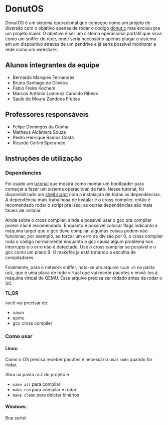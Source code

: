 # DonutOS

DonutOS é um sistema operacional que começou como um projeto de diversão com o objetivo apenas de rodar o codigo [donut.c](https://www.a1k0n.net/2021/01/13/optimizing-donut.html) mas evoluiu pra um projeto maior. O objetivo é ser um sistema operacional portátil que sirva como um sniffer de rede, onde seria necessário apenas plugar o sistema em um dispositivo através de um pendrive e já seria possível monitorar a rede como um wireshark.

## Alunos integrantes da equipe

* Bernardo Marques Fernandes
* Bruno Santiago de Oliveira
* Fabio Freire Kochem
* Marcos Antônio Lommez Candido Ribeiro
* Saulo de Moura Zandona Freitas

## Professores responsáveis

* Felipe Domingos da Cunha
* Matheus Alcântara Souza
* Pedro Henrique Ramos Costa
* Ricardo Carlini Sperandio

## Instruções de utilização

### Dependencies
Foi usado um [tutorial](https://youtube.com/playlist?list=PLm3B56ql_akNcvH8vvJRYOc7TbYhRs19M&si=2bToaSQWffHsuESF) que mostra como montar um bootloader para começar a fazer um sistema operacional de fato. Nesse tutorial, foi disponibilizado um [shell script](https://github.com/mell-o-tron/MellOs/blob/main/A_Setup/setup-gcc-debian.sh) com a instalação de todas as dependências. A dependência mais trabalhosa de instalar é o cross compiler, então é recomendado rodar o script pra isso, as outras dependências são mais fáceis de instalar.

Ainda sobre o cross compiler, ainda é possível usar o gcc pra compilar porém não é recomendado. Enquanto é possível colocar flags indicanto a máquina target que o gcc deve compilar, algumas coisas podem não funcionar, por exemplo, ao forçar um erro de divisão por 0, o cross compiler roda o código normalmente enquanto o gcc causa algum problema nos interrupts e o erro não é detectado. Use o cross compiler se possível e o gcc como um plano B. O makefile ja está tratando a escolha de compiladores.

Finalmente, para o network sniffer, nota-se um arquivo `tap0.sh` na pasta raíz, que é uma placa de rede virtual que vai recebr pacotes e enviá-los à máquina virtual do QEMU. Esse arquivo precisa ser rodado antes de rodar o SO.


**TL;DR**

você vai precisar de:
- nasm
- qemu
- gcc cross compiler

### Como usar
#### Linux:
Como o OS precisa receber pacotes é necessário usar `sudo` quando for rodar.

Abra na pasta raíz do projeto e
- `make all` para compilar
- `make run` para compilar e rodar
- `make clean` para deletar binários

#### Windows:
Boa sorte!
